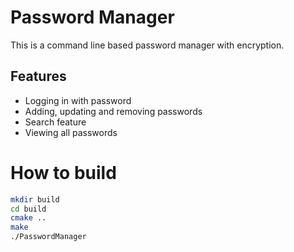 # Password Manager

This is a command line based password manager with encryption. 

## Features

- Logging in with password
- Adding, updating and removing passwords
- Search feature
- Viewing all passwords

# How to build

```sh
mkdir build
cd build
cmake ..
make
./PasswordManager
```

